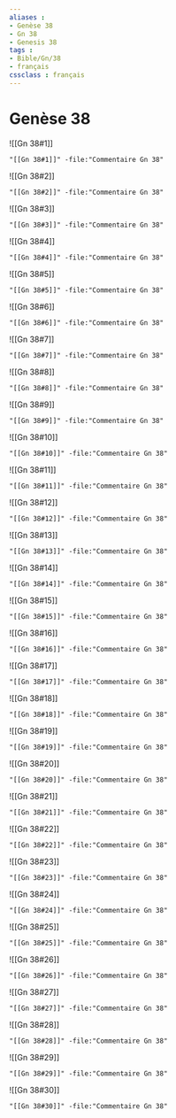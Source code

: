 ```yaml
---
aliases : 
- Genèse 38
- Gn 38
- Genesis 38
tags : 
- Bible/Gn/38
- français
cssclass : français
---
```


# Genèse 38

![[Gn 38#1]]

```query
"[[Gn 38#1]]" -file:"Commentaire Gn 38"
```

![[Gn 38#2]]

```query
"[[Gn 38#2]]" -file:"Commentaire Gn 38"
```

![[Gn 38#3]]

```query
"[[Gn 38#3]]" -file:"Commentaire Gn 38"
```

![[Gn 38#4]]

```query
"[[Gn 38#4]]" -file:"Commentaire Gn 38"
```

![[Gn 38#5]]

```query
"[[Gn 38#5]]" -file:"Commentaire Gn 38"
```

![[Gn 38#6]]

```query
"[[Gn 38#6]]" -file:"Commentaire Gn 38"
```

![[Gn 38#7]]

```query
"[[Gn 38#7]]" -file:"Commentaire Gn 38"
```

![[Gn 38#8]]

```query
"[[Gn 38#8]]" -file:"Commentaire Gn 38"
```

![[Gn 38#9]]

```query
"[[Gn 38#9]]" -file:"Commentaire Gn 38"
```

![[Gn 38#10]]

```query
"[[Gn 38#10]]" -file:"Commentaire Gn 38"
```

![[Gn 38#11]]

```query
"[[Gn 38#11]]" -file:"Commentaire Gn 38"
```

![[Gn 38#12]]

```query
"[[Gn 38#12]]" -file:"Commentaire Gn 38"
```

![[Gn 38#13]]

```query
"[[Gn 38#13]]" -file:"Commentaire Gn 38"
```

![[Gn 38#14]]

```query
"[[Gn 38#14]]" -file:"Commentaire Gn 38"
```

![[Gn 38#15]]

```query
"[[Gn 38#15]]" -file:"Commentaire Gn 38"
```

![[Gn 38#16]]

```query
"[[Gn 38#16]]" -file:"Commentaire Gn 38"
```

![[Gn 38#17]]

```query
"[[Gn 38#17]]" -file:"Commentaire Gn 38"
```

![[Gn 38#18]]

```query
"[[Gn 38#18]]" -file:"Commentaire Gn 38"
```

![[Gn 38#19]]

```query
"[[Gn 38#19]]" -file:"Commentaire Gn 38"
```

![[Gn 38#20]]

```query
"[[Gn 38#20]]" -file:"Commentaire Gn 38"
```

![[Gn 38#21]]

```query
"[[Gn 38#21]]" -file:"Commentaire Gn 38"
```

![[Gn 38#22]]

```query
"[[Gn 38#22]]" -file:"Commentaire Gn 38"
```

![[Gn 38#23]]

```query
"[[Gn 38#23]]" -file:"Commentaire Gn 38"
```

![[Gn 38#24]]

```query
"[[Gn 38#24]]" -file:"Commentaire Gn 38"
```

![[Gn 38#25]]

```query
"[[Gn 38#25]]" -file:"Commentaire Gn 38"
```

![[Gn 38#26]]

```query
"[[Gn 38#26]]" -file:"Commentaire Gn 38"
```

![[Gn 38#27]]

```query
"[[Gn 38#27]]" -file:"Commentaire Gn 38"
```

![[Gn 38#28]]

```query
"[[Gn 38#28]]" -file:"Commentaire Gn 38"
```

![[Gn 38#29]]

```query
"[[Gn 38#29]]" -file:"Commentaire Gn 38"
```

![[Gn 38#30]]

```query
"[[Gn 38#30]]" -file:"Commentaire Gn 38"
```


